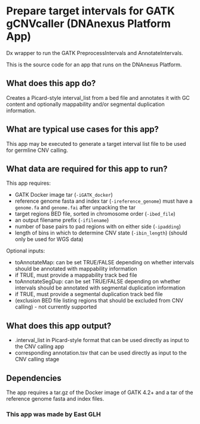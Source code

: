 <!-- dx-header -->
# Prepare target intervals for GATK gCNVcaller (DNAnexus Platform App)

Dx wrapper to run the GATK PreprocessIntervals and AnnotateIntervals.

This is the source code for an app that runs on the DNAnexus Platform.

<!-- Insert a description of your app here -->
## What does this app do?
Creates a Picard-style interval_list from a bed file and annotates it with GC content and optionally mappability and/or segmental duplication information.

## What are typical use cases for this app?
This app may be executed to generate a target interval list file to be used for germline CNV calling.

## What data are required for this app to run?
This app requires:
* GATK Docker image tar (`-iGATK_docker`)
* reference genome fasta and index tar (`-ireference_genome`) must have a `genome.fa` and `genome.fai` after unpacking the tar
* target regions BED file, sorted in chromosome order (`-ibed_file`)
* an output filename prefix (`-ifilename`)
* number of base pairs to pad regions with on either side (`-ipadding`)
* length of bins in which to determine CNV state (`-ibin_length`) (should only be used for WGS data)


Optional inputs:
* toAnnotateMap: can be set TRUE/FALSE depending on whether intervals should be annotated with mappability information
* if TRUE, must provide a mappability track bed file
* toAnnotateSegDup: can be set TRUE/FALSE depending on whether intervals should be annotated with segmental duplication information
* if TRUE, must provide a segmental duplication track bed file
* (exclusion BED file listing regions that should be excluded from CNV calling)  - not currently supported

## What does this app output?
* .interval_list in Picard-style format that can be used directly as input to the CNV calling app
* corresponding annotation.tsv that can be used directly as input to the CNV calling stage

## Dependencies
The app requires a tar.gz of the Docker image of GATK 4.2+ and a tar of the reference genome fasta and index files.

### This app was made by East GLH